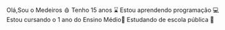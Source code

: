 Olá,Sou o Medeiros 🩸
Tenho 15 anos ⌛
Estou aprendendo programação 💻
Estou cursando o 1 ano do Ensino Médio🎒
Estudando de escola pública 🏫

